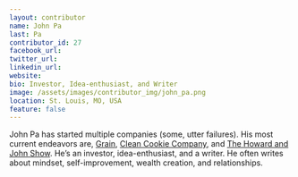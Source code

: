 ```yaml
---
layout: contributor
name: John Pa
last: Pa
contributor_id: 27
facebook_url: 
twitter_url: 
linkedin_url: 
website: 
bio: Investor, Idea-enthusiast, and Writer
image: /assets/images/contributor_img/john_pa.png
location: St. Louis, MO, USA
feature: false
---
```

John Pa has started multiple companies (some, utter failures). His most current endeavors are, [Grain](http://grainforall.com/), [Clean Cookie Company](https://cleancookieco.com/), and [The Howard and John Show](https://howardandjohn.com/). He’s an investor, idea-enthusiast, and a writer. He often writes about mindset, self-improvement, wealth creation, and relationships.
